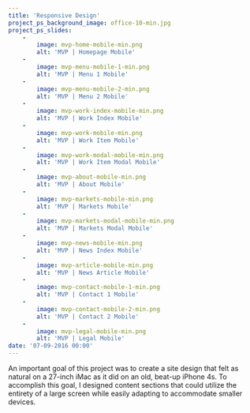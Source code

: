 ```yaml
---
title: 'Responsive Design'
project_ps_background_image: office-10-min.jpg
project_ps_slides:
    -
        image: mvp-home-mobile-min.png
        alt: 'MVP | Homepage Mobile'
    -
        image: mvp-menu-mobile-1-min.png
        alt: 'MVP | Menu 1 Mobile'
    -
        image: mvp-menu-mobile-2-min.png
        alt: 'MVP | Menu 2 Mobile'
    -
        image: mvp-work-index-mobile-min.png
        alt: 'MVP | Work Index Mobile'
    -
        image: mvp-work-mobile-min.png
        alt: 'MVP | Work Item Mobile'
    -
        image: mvp-work-modal-mobile-min.png
        alt: 'MVP | Work Item Modal Mobile'
    -
        image: mvp-about-mobile-min.png
        alt: 'MVP | About Mobile'
    -
        image: mvp-markets-mobile-min.png
        alt: 'MVP | Markets Mobile'
    -
        image: mvp-markets-modal-mobile-min.png
        alt: 'MVP | Markets Modal Mobile'
    -
        image: mvp-news-mobile-min.png
        alt: 'MVP | News Index Mobile'
    -
        image: mvp-article-mobile-min.png
        alt: 'MVP | News Article Mobile'
    -
        image: mvp-contact-mobile-1-min.png
        alt: 'MVP | Contact 1 Mobile'
    -
        image: mvp-contact-mobile-2-min.png
        alt: 'MVP | Contact 2 Mobile'
    -
        image: mvp-legal-mobile-min.png
        alt: 'MVP | Legal Mobile'
date: '07-09-2016 00:00'
---
```


An important goal of this project was to create a site design that felt as natural on a 27-inch iMac as it did on an old, beat-up iPhone 4s. To accomplish this goal, I designed content sections that could utilize the entirety of a large screen while easily adapting to accommodate smaller devices.